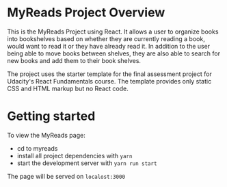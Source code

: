 # MyReads Project Overview

This is the MyReads Project using React. It allows a user to organize books into bookshelves based on
whether they are currently reading a book, would want to read it or they have already read it.
In addition to the user being able to move books between shelves, they are also able to search for new
books and add them to their book shelves.

The project uses the starter template for the final assessment project for Udacity's React Fundamentals course.
The template provides only static CSS and HTML markup but no React code.


# Getting started

To view the MyReads page:
* cd to myreads
* install all project dependencies with `yarn`
* start the development server with `yarn run start`

The page will be served on `localost:3000`
